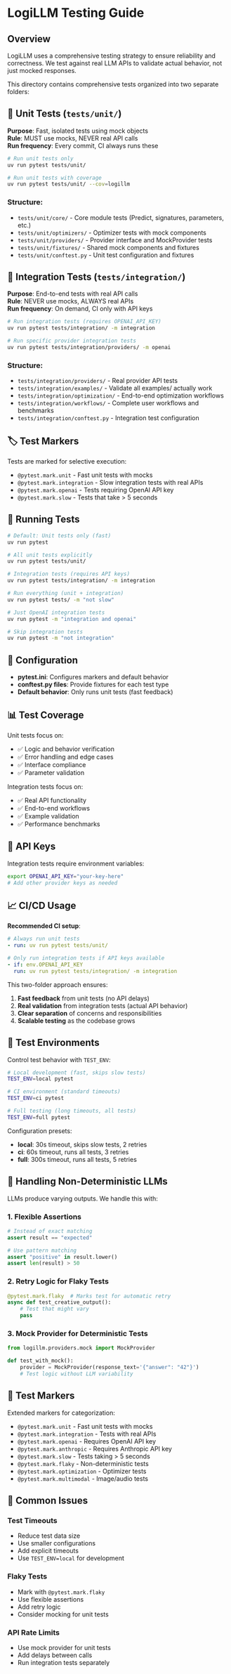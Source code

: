 # LogiLLM Testing Guide

## Overview

LogiLLM uses a comprehensive testing strategy to ensure reliability and correctness. We test against real LLM APIs to validate actual behavior, not just mocked responses.

This directory contains comprehensive tests organized into two separate folders:

## 📁 Unit Tests (`tests/unit/`)

**Purpose**: Fast, isolated tests using mock objects  
**Rule**: MUST use mocks, NEVER real API calls  
**Run frequency**: Every commit, CI always runs these

```bash
# Run unit tests only
uv run pytest tests/unit/

# Run unit tests with coverage
uv run pytest tests/unit/ --cov=logillm
```

### Structure:
- `tests/unit/core/` - Core module tests (Predict, signatures, parameters, etc.)
- `tests/unit/optimizers/` - Optimizer tests with mock components  
- `tests/unit/providers/` - Provider interface and MockProvider tests
- `tests/unit/fixtures/` - Shared mock components and fixtures
- `tests/unit/conftest.py` - Unit test configuration and fixtures

## 📁 Integration Tests (`tests/integration/`)

**Purpose**: End-to-end tests with real API calls  
**Rule**: NEVER use mocks, ALWAYS real APIs  
**Run frequency**: On demand, CI only with API keys

```bash
# Run integration tests (requires OPENAI_API_KEY)
uv run pytest tests/integration/ -m integration

# Run specific provider integration tests
uv run pytest tests/integration/providers/ -m openai
```

### Structure:
- `tests/integration/providers/` - Real provider API tests
- `tests/integration/examples/` - Validate all examples/ actually work
- `tests/integration/optimization/` - End-to-end optimization workflows  
- `tests/integration/workflows/` - Complete user workflows and benchmarks
- `tests/integration/conftest.py` - Integration test configuration

## 🏷️ Test Markers

Tests are marked for selective execution:

- `@pytest.mark.unit` - Fast unit tests with mocks
- `@pytest.mark.integration` - Slow integration tests with real APIs  
- `@pytest.mark.openai` - Tests requiring OpenAI API key
- `@pytest.mark.slow` - Tests that take > 5 seconds

## 🚀 Running Tests

```bash
# Default: Unit tests only (fast)
uv run pytest

# All unit tests explicitly  
uv run pytest tests/unit/

# Integration tests (requires API keys)
uv run pytest tests/integration/ -m integration

# Run everything (unit + integration)
uv run pytest tests/ -m "not slow"

# Just OpenAI integration tests
uv run pytest -m "integration and openai"

# Skip integration tests
uv run pytest -m "not integration"
```

## 🔧 Configuration

- **pytest.ini**: Configures markers and default behavior
- **conftest.py files**: Provide fixtures for each test type
- **Default behavior**: Only runs unit tests (fast feedback)

## 📊 Test Coverage

Unit tests focus on:
- ✅ Logic and behavior verification
- ✅ Error handling and edge cases  
- ✅ Interface compliance
- ✅ Parameter validation

Integration tests focus on:
- ✅ Real API functionality
- ✅ End-to-end workflows
- ✅ Example validation  
- ✅ Performance benchmarks

## 🔑 API Keys

Integration tests require environment variables:
```bash
export OPENAI_API_KEY="your-key-here"
# Add other provider keys as needed
```

## 📈 CI/CD Usage

**Recommended CI setup**:
```yaml
# Always run unit tests
- run: uv run pytest tests/unit/

# Only run integration tests if API keys available
- if: env.OPENAI_API_KEY
  run: uv run pytest tests/integration/ -m integration
```

This two-folder approach ensures:
1. **Fast feedback** from unit tests (no API delays)
2. **Real validation** from integration tests (actual API behavior)  
3. **Clear separation** of concerns and responsibilities
4. **Scalable testing** as the codebase grows

## 🎯 Test Environments

Control test behavior with `TEST_ENV`:

```bash
# Local development (fast, skips slow tests)
TEST_ENV=local pytest

# CI environment (standard timeouts)
TEST_ENV=ci pytest

# Full testing (long timeouts, all tests)
TEST_ENV=full pytest
```

Configuration presets:
- **local**: 30s timeout, skips slow tests, 2 retries
- **ci**: 60s timeout, runs all tests, 3 retries
- **full**: 300s timeout, runs all tests, 5 retries

## 🎲 Handling Non-Deterministic LLMs

LLMs produce varying outputs. We handle this with:

### 1. Flexible Assertions
```python
# Instead of exact matching
assert result == "expected"

# Use pattern matching
assert "positive" in result.lower()
assert len(result) > 50
```

### 2. Retry Logic for Flaky Tests
```python
@pytest.mark.flaky  # Marks test for automatic retry
async def test_creative_output():
    # Test that might vary
    pass
```

### 3. Mock Provider for Deterministic Tests
```python
from logillm.providers.mock import MockProvider

def test_with_mock():
    provider = MockProvider(response_text='{"answer": "42"}')
    # Test logic without LLM variability
```

## 📝 Test Markers

Extended markers for categorization:

- `@pytest.mark.unit` - Fast unit tests with mocks
- `@pytest.mark.integration` - Tests with real APIs
- `@pytest.mark.openai` - Requires OpenAI API key
- `@pytest.mark.anthropic` - Requires Anthropic API key
- `@pytest.mark.slow` - Tests taking > 5 seconds
- `@pytest.mark.flaky` - Non-deterministic tests
- `@pytest.mark.optimization` - Optimizer tests
- `@pytest.mark.multimodal` - Image/audio tests

## 🐛 Common Issues

### Test Timeouts
- Reduce test data size
- Use smaller configurations
- Add explicit timeouts
- Use `TEST_ENV=local` for development

### Flaky Tests
- Mark with `@pytest.mark.flaky`
- Use flexible assertions
- Add retry logic
- Consider mocking for unit tests

### API Rate Limits
- Use mock provider for unit tests
- Add delays between calls
- Run integration tests separately